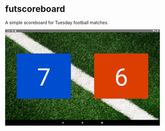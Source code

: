 # futscoreboard
A simple scoreboard for Tuesday football matches.

![Fut Scoreboard](Screenshots/futscoreboard1.png?raw=true "Fut Scoreboard")